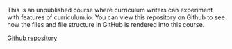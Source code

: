 This is an unpublished course where curriculum writers can experiment with features of curriculum.io. You can view this repository on Github to see how the files and file structure in GitHub is rendered into this course.

[Github repository](https://github.com/curriculumio/sandbox)